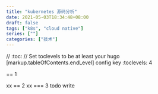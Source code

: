 ```yaml
---
title: "kubernetes 源码分析"
date: 2021-05-03T18:34:48+08:00
draft: false
tags: ["k8s", "cloud native"]
series: [""]
categories: ["技术"]
---
```

// <!-- Your front matter up here -->
:toc:
// Set toclevels to be at least your hugo [markup.tableOfContents.endLevel] config key
:toclevels: 4

== 1

xx
== 2
xx
=== 3
todo write